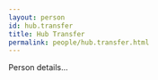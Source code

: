```yaml
---
layout: person
id: hub.transfer
title: Hub Transfer
permalink: people/hub.transfer.html
---
```


Person details...